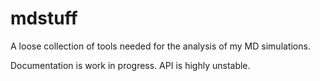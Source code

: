 # mdstuff
A loose collection of tools needed for the analysis of my MD simulations.

Documentation is work in progress. API is highly unstable.
